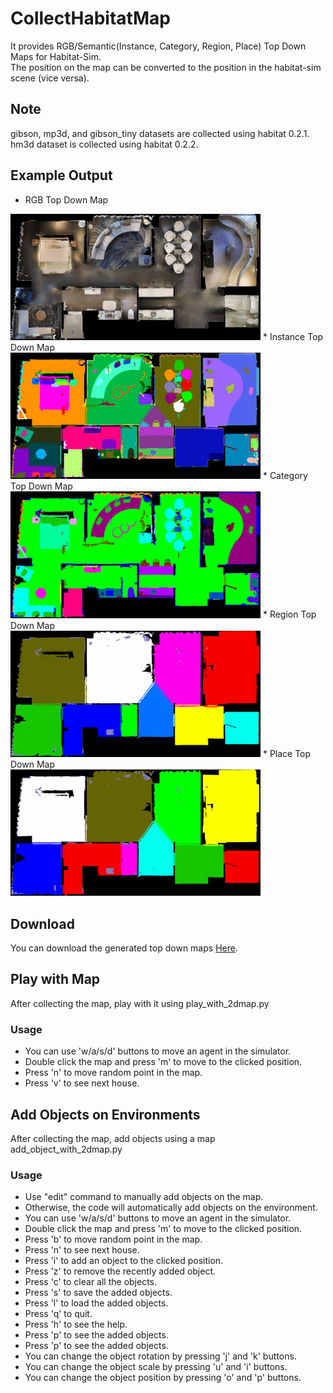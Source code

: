 # CollectHabitatMap
It provides RGB/Semantic(Instance, Category, Region, Place) Top Down Maps for Habitat-Sim.<br>
The position on the map can be converted to the position in the habitat-sim scene (vice versa).

## Note
gibson, mp3d, and gibson_tiny datasets are collected using habitat 0.2.1.
hm3d dataset is collected using habitat 0.2.2.

## Example Output
* RGB Top Down Map <br>
<img src="sample/rgb.png" alt="HM3D" width="400"/>
* Instance Top Down Map <br>
<img src="sample/inst.png" alt="HM3DSemanticInstance" width="400"/>
* Category Top Down Map <br>
<img src="sample/cat.png" alt="HM3DSemanticInstance" width="400"/>
* Region Top Down Map <br>
<img src="sample/region.png" alt="HM3DSemanticRegion" width="400"/>
* Place Top Down Map <br>
<img src="sample/place.png" alt="HM3DSemanticPlace" width="400"/>

## Download
You can download the generated top down maps [Here](https://mysnu-my.sharepoint.com/:f:/g/personal/blackfoot_seoul_ac_kr/EvtGmk7nR2xIl6ddsOQXP4oBguEAJm5yt3WrMl8Cv4ZUaw?e=WNxYIs).

## Play with Map
After collecting the map, play with it using play_with_2dmap.py

### Usage
* You can use 'w/a/s/d' buttons to move an agent in the simulator.
* Double click the map and press 'm' to move to the clicked position.
* Press 'n' to move random point in the map.
* Press 'v' to see next house.

## Add Objects on Environments
After collecting the map, add objects using a map add_object_with_2dmap.py

### Usage
* Use "edit" command to manually add objects on the map.
* Otherwise, the code will automatically add objects on the environment.
* You can use 'w/a/s/d' buttons to move an agent in the simulator.
* Double click the map and press 'm' to move to the clicked position.
* Press 'b' to move random point in the map.
* Press 'n' to see next house.
* Press 'i' to add an object to the clicked position.
* Press 'z' to remove the recently added object.
* Press 'c' to clear all the objects.
* Press 's' to save the added objects.
* Press 'l' to load the added objects.
* Press 'q' to quit.
* Press 'h' to see the help.
* Press 'p' to see the added objects.
* Press 'p' to see the added objects.
* You can change the object rotation by pressing 'j' and 'k' buttons.
* You can change the object scale by pressing 'u' and 'i' buttons.
* You can change the object position by pressing 'o' and 'p' buttons.
